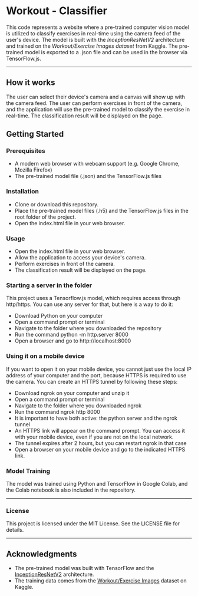 # Workout - Classifier
This code represents a website where a pre-trained computer vision model is utilized to classify exercises in real-time using the camera feed of the user's device. The model is built with the *InceptionResNetV2* architecture and trained on the *Workout/Exercise Images dataset* from Kaggle. The pre-trained model is exported to a .json file and can be used in the browser via TensorFlow.js.
***
## How it works

The user can select their device's camera and a canvas will show up with the camera feed. The user can perform exercises in front of the camera, and the application will use the pre-trained model to classify the exercise in real-time. The classification result will be displayed on the page.

## Getting Started

### Prerequisites

* A modern web browser with webcam support (e.g. Google Chrome, Mozilla Firefox)
* The pre-trained model file (.json) and the TensorFlow.js files

### Installation

* Clone or download this repository.
* Place the pre-trained model files (.h5) and the TensorFlow.js files in the root folder of the project.
* Open the index.html file in your web browser.

### Usage

* Open the index.html file in your web browser.
* Allow the application to access your device's camera.
* Perform exercises in front of the camera.
* The classification result will be displayed on the page.

### Starting a server in the folder

This project uses a Tensorflow.js model, which requires access through http/https. You can use any server for that, but here is a way to do it:

* Download Python on your computer
* Open a command prompt or terminal
* Navigate to the folder where you downloaded the repository
* Run the command python -m http.server 8000
* Open a browser and go to http://localhost:8000

### Using it on a mobile device

If you want to open it on your mobile device, you cannot just use the local IP address of your computer and the port, because HTTPS is required to use the camera. You can create an HTTPS tunnel by following these steps:

* Download ngrok on your computer and unzip it
* Open a command prompt or terminal
* Navigate to the folder where you downloaded ngrok
* Run the command ngrok http 8000
* It is important to have both active: the python server and the ngrok tunnel
* An HTTPS link will appear on the command prompt. You can access it with your mobile device, even if you are not on the local network.
* The tunnel expires after 2 hours, but you can restart ngrok in that case
* Open a browser on your mobile device and go to the indicated HTTPS link.

### Model Training

The model was trained using Python and TensorFlow in Google Colab, and the Colab notebook is also included in the repository.

---    
### License

This project is licensed under the MIT License. See the LICENSE file for details. 

---
## Acknowledgments

* The pre-trained model was built with TensorFlow and the [InceptionResNetV2](https://keras.io/api/applications/inceptionresnetv2/) architecture.
* The training data comes from the [Workout/Exercise Images](https://www.kaggle.com/datasets/hasyimabdillah/workoutexercises-images) dataset on Kaggle.
